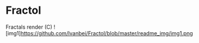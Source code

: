 # Fractol
Fractals render (C)
![img1]https://github.com/lvanbei/Fractol/blob/master/readme_img/img1.png
